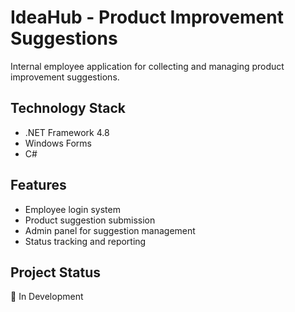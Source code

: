 ﻿# IdeaHub - Product Improvement Suggestions

Internal employee application for collecting and managing product improvement suggestions.

## Technology Stack
- .NET Framework 4.8
- Windows Forms
- C#

## Features
- Employee login system
- Product suggestion submission
- Admin panel for suggestion management
- Status tracking and reporting

## Project Status
🚧 In Development